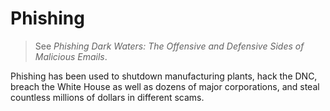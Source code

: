 # Phishing

> See _Phishing Dark Waters: The Offensive and Defensive Sides of Malicious Emails_.

Phishing has been used to shutdown manufacturing plants, hack the DNC, breach the White House as well as dozens of major corporations, and steal countless millions of dollars in different scams.

